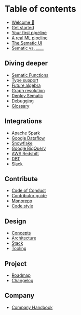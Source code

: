# Table of contents

* [Welcome 👋](README.md)
* [Get started](get-started.md)
* [Your first pipeline](first-pipeline.md)
* [A real ML pipeline](real-example.md)
* [The Sematic UI](sematic-ui.md)
* [Sematic vs. ____](sematic-vs.md)

## Diving deeper

* [Sematic Functions](functions.md)
* [Type support](type-support.md)
* [Future algebra](future-algebra.md)
* [Graph resolution]()
* [Deploy Sematic]()
* [Debugging]()
* [Glossary]()

## Integrations

* [Apache Spark](integrations.md)
* [Google Dataflow](integrations.md)
* [Snowflake](integrations.md)
* [Google BigQuery](integrations.md)
* [AWS Redshift](integrations.md)
* [DBT](integrations.md)
* [Slack](integrations.md)

## Contribute

* [Code of Conduct]()
* [Contributor guide](contributor-guide.md)
* [Monorepo]()
* [Code style]()

## Design

* [Concepts](concepts.md)
* [Architecture]()
* [Stack]()
* [Tooling]()

## Project

* [Roadmap](roadmap.md)
* [Changelog](changelog.md)

## Company

* [Company Handbook](handbook/company_handbook.md)